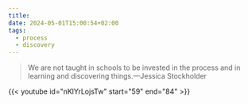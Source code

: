 ```yaml
---
title: 
date: 2024-05-01T15:00:54+02:00
tags:
  - process
  - discovery
---
```

> We are not taught in schools to be invested in the process and in learning and discovering things.—Jessica Stockholder

{{< youtube id="nKlYrLojsTw" start="59" end="84" >}}